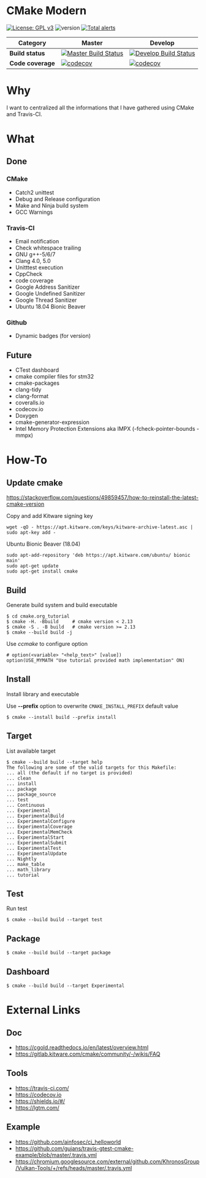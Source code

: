 # CMake Modern
[![License: GPL v3](https://img.shields.io/badge/License-GPL%20v3-blue.svg)](https://www.gnu.org/licenses/gpl-3.0)
![version](https://img.shields.io/badge/dynamic/json?label=version&query=version&url=https%3A%2F%2Fraw.githubusercontent.com%2Fnboutin%2Fcmake_modern%2Fmaster%2Fpackage.json)
[![Total alerts](https://img.shields.io/lgtm/alerts/g/nboutin/cmake_modern.svg?logo=lgtm&logoWidth=18)](https://lgtm.com/projects/g/nboutin/cmake_modern/alerts/)

Category | Master | Develop
--- | --- | ---
**Build status** | [![Master Build Status](https://travis-ci.com/nboutin/cmake_modern.svg?branch=master)](https://travis-ci.com/nboutin/cmake_modern) | [![Develop Build Status](https://travis-ci.com/nboutin/cmake_modern.svg?branch=develop)](https://travis-ci.com/nboutin/cmake_modern)
**Code coverage** | [![codecov](https://codecov.io/gh/nboutin/cmake_modern/branch/master/graph/badge.svg)](https://codecov.io/gh/nboutin/cmake_modern) | [![codecov](https://codecov.io/gh/nboutin/cmake_modern/branch/develop/graph/badge.svg)](https://codecov.io/gh/nboutin/cmake_modern)

# Why
I want to centralized all the informations that I have gathered using CMake and Travis-CI.

# What
## Done
### CMake
* Catch2 unittest
* Debug and Release configuration
* Make and Ninja build system
* GCC Warnings

### Travis-CI
* Email notification
* Check whitespace trailing
* GNU g++-5/6/7
* Clang 4.0, 5.0
* Unitttest execution
* CppCheck
* code coverage
* Google Address Sanitizer
* Google Undefined Sanitizer
* Google Thread Sanitizer
* Ubuntu 18.04 Bionic Beaver

### Github
* Dynamic badges (for version)

## Future
* CTest dashboard
* cmake compiler files for stm32
* cmake-packages
* clang-tidy
* clang-format
* coveralls.io
* codecov.io
* Doxygen
* cmake-generator-expression
* Intel Memory Protection Extensions aka IMPX (-fcheck-pointer-bounds -mmpx)

# How-To

## Update cmake

https://stackoverflow.com/questions/49859457/how-to-reinstall-the-latest-cmake-version

Copy and add Kitware signing key

    wget -qO - https://apt.kitware.com/keys/kitware-archive-latest.asc |
    sudo apt-key add -

Ubuntu Bionic Beaver (18.04)

    sudo apt-add-repository 'deb https://apt.kitware.com/ubuntu/ bionic main'
    sudo apt-get update
    sudo apt-get install cmake


## Build
Generate build system and build executable

    $ cd cmake.org_tutorial
    $ cmake -H. -Bbuild 	# cmake version < 2.13
    $ cmake -S . -B build 	# cmake version >= 2.13
    $ cmake --build build -j
    
Use *ccmake* to configure option

    # option(<variable> "<help_text>" [value])
    option(USE_MYMATH "Use tutorial provided math implementation" ON)

## Install
Install library and executable

Use **--prefix** option to overwrite `CMAKE_INSTALL_PREFIX` default value

    $ cmake --install build --prefix install

## Target
List available target

    $ cmake --build build --target help
    The following are some of the valid targets for this Makefile:
    ... all (the default if no target is provided)
    ... clean
    ... install
    ... package
    ... package_source
    ... test
    ... Continuous
    ... Experimental
    ... ExperimentalBuild
    ... ExperimentalConfigure
    ... ExperimentalCoverage
    ... ExperimentalMemCheck
    ... ExperimentalStart
    ... ExperimentalSubmit
    ... ExperimentalTest
    ... ExperimentalUpdate
    ... Nightly
    ... make_table
    ... math_library
    ... tutorial
    

## Test
Run test

    $ cmake --build build --target test

## Package

    $ cmake --build build --target package

## Dashboard

    $ cmake --build build --target Experimental

# External Links
## Doc
* https://cgold.readthedocs.io/en/latest/overview.html
* https://gitlab.kitware.com/cmake/community/-/wikis/FAQ

## Tools
* https://travis-ci.com/
* https://codecov.io
* https://shields.io/#/
* https://lgtm.com/

## Example
* https://github.com/ainfosec/ci_helloworld
* https://github.com/gujans/travis-gtest-cmake-example/blob/master/.travis.yml
* https://chromium.googlesource.com/external/github.com/KhronosGroup/Vulkan-Tools/+/refs/heads/master/.travis.yml

